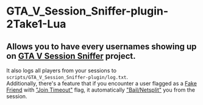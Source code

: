 # GTA_V_Session_Sniffer-plugin-2Take1-Lua
Allows you to have every usernames showing up on [GTA V Session Sniffer](https://github.com/Illegal-Services/GTA-V-Session-Sniffer) project.<br>
---
It also logs all players from your sessions to `scripts/GTA_V_Session_Sniffer-plugin/log.txt`.<br>
Additionally, there's a feature that if you encounter a user flagged as a [Fake Friend](https://gta.2take1.menu/features/online/fake-friends/) with ["Join Timeout"](https://gta.2take1.menu/features/online/join/#join-timeout) flag, it automatically ["Bail/Netsplit"](https://gta.2take1.menu/features/online/lobby/#bail-netsplit) you from the session.<br>
